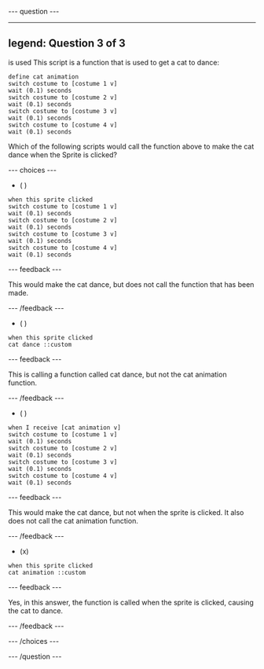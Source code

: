 
--- question ---

---
legend: Question 3 of 3
---

is used  This script is a function that is used to get a cat to dance:

```blocks3
define cat animation
switch costume to [costume 1 v]
wait (0.1) seconds
switch costume to [costume 2 v]
wait (0.1) seconds
switch costume to [costume 3 v]
wait (0.1) seconds
switch costume to [costume 4 v]
wait (0.1) seconds
```

Which of the following scripts would call the function above to make the cat dance when the Sprite is clicked?

--- choices ---

- ( ) 

```blocks3
when this sprite clicked
switch costume to [costume 1 v]
wait (0.1) seconds
switch costume to [costume 2 v]
wait (0.1) seconds
switch costume to [costume 3 v]
wait (0.1) seconds
switch costume to [costume 4 v]
wait (0.1) seconds
```

  --- feedback ---

  This would make the cat dance, but does not call the function that has been made.

  --- /feedback ---

- ( ) 

```blocks3
when this sprite clicked
cat dance ::custom
```

  --- feedback ---

  This is calling a function called cat dance, but not the cat animation function.

  --- /feedback ---

- ( ) 

```blocks3
when I receive [cat animation v]
switch costume to [costume 1 v]
wait (0.1) seconds
switch costume to [costume 2 v]
wait (0.1) seconds
switch costume to [costume 3 v]
wait (0.1) seconds
switch costume to [costume 4 v]
wait (0.1) seconds
```

  --- feedback ---

  This would make the cat dance, but not when the sprite is clicked. It also does not call the cat animation function.

  --- /feedback ---

- (x)

```blocks3
when this sprite clicked
cat animation ::custom
```

  --- feedback ---

Yes, in this answer, the function is called when the sprite is clicked, causing the cat to dance.

  --- /feedback ---

--- /choices ---

--- /question ---
